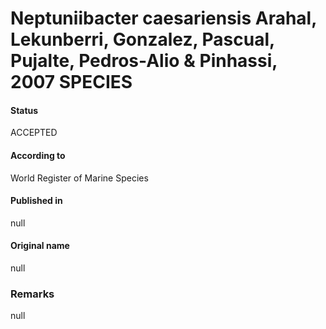 Neptuniibacter caesariensis Arahal, Lekunberri, Gonzalez, Pascual, Pujalte, Pedros-Alio & Pinhassi, 2007 SPECIES
=======

#### Status
ACCEPTED

#### According to
World Register of Marine Species

#### Published in
null

#### Original name
null

### Remarks
null